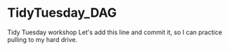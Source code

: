 # TidyTuesday_DAG
Tidy Tuesday workshop
Let's add this line and commit it, so I can practice pulling to my hard drive.
